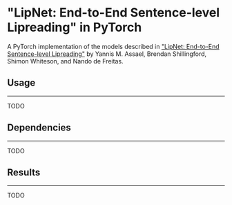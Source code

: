 # "LipNet: End-to-End Sentence-level Lipreading" in PyTorch
A PyTorch implementation of the models described in ["LipNet: End-to-End Sentence-level Lipreading"](https://arxiv.org/abs/1611.01599) by Yannis M. Assael, Brendan Shillingford, Shimon Whiteson, and Nando de Freitas.

## Usage
---
TODO

## Dependencies
---
TODO

## Results
---
TODO
